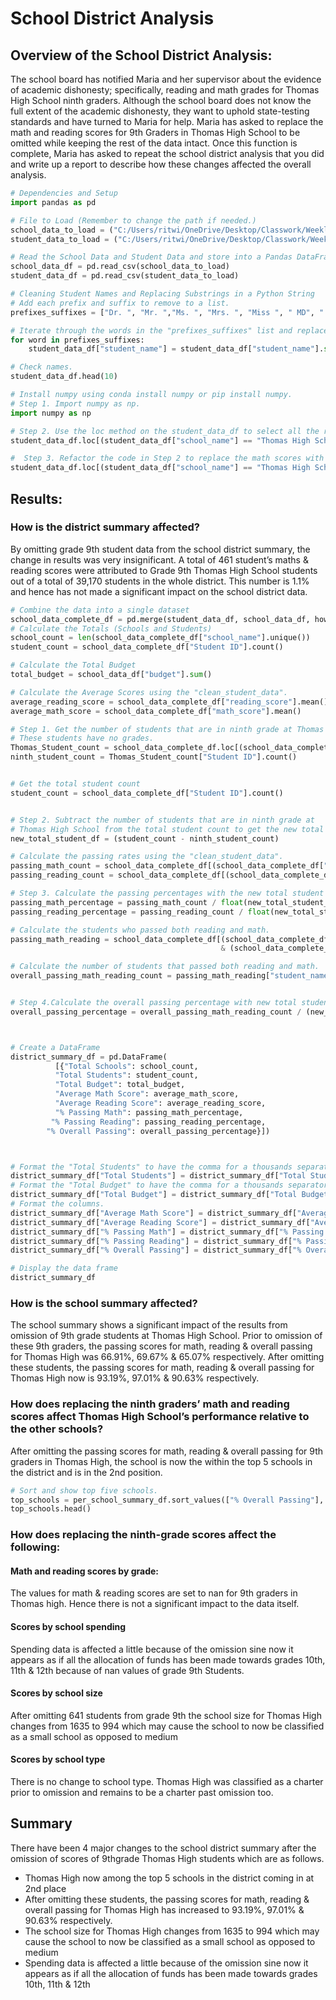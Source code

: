 # School District Analysis
## Overview of the School District Analysis:
The school board has notified Maria and her supervisor about the evidence of academic dishonesty; specifically, reading and math grades for Thomas High School ninth graders. Although the school board does not know the full extent of the academic dishonesty, they want to uphold state-testing standards and have turned to Maria for help. Maria has asked to replace the math and reading scores for 9th Graders in Thomas High School to be omitted while keeping the rest of the data intact. Once this function is complete, Maria has asked to repeat the school district analysis that you did and write up a report to describe how these changes affected the overall analysis.

```python
# Dependencies and Setup
import pandas as pd

# File to Load (Remember to change the path if needed.)
school_data_to_load = ("C:/Users/ritwi/OneDrive/Desktop/Classwork/Weekly Challenges/Challenge 4/Resources/schools_complete.csv")
student_data_to_load = ("C:/Users/ritwi/OneDrive/Desktop/Classwork/Weekly Challenges/Challenge 4/Resources/students_complete.csv")

# Read the School Data and Student Data and store into a Pandas DataFrame
school_data_df = pd.read_csv(school_data_to_load)
student_data_df = pd.read_csv(student_data_to_load)

# Cleaning Student Names and Replacing Substrings in a Python String
# Add each prefix and suffix to remove to a list.
prefixes_suffixes = ["Dr. ", "Mr. ","Ms. ", "Mrs. ", "Miss ", " MD", " DDS", " DVM", " PhD"]

# Iterate through the words in the "prefixes_suffixes" list and replace them with an empty space, "".
for word in prefixes_suffixes:
    student_data_df["student_name"] = student_data_df["student_name"].str.replace(word,"")

# Check names.
student_data_df.head(10)

# Install numpy using conda install numpy or pip install numpy. 
# Step 1. Import numpy as np.
import numpy as np

# Step 2. Use the loc method on the student_data_df to select all the reading scores from the 9th grade at Thomas High School and replace them with NaN.
student_data_df.loc[(student_data_df["school_name"] == "Thomas High School") & (student_data_df["grade"] == "9th"), "reading_score"]=np.nan

#  Step 3. Refactor the code in Step 2 to replace the math scores with NaN.
student_data_df.loc[(student_data_df["school_name"] == "Thomas High School") & (student_data_df["grade"] == "9th"), "math_score"]=np.nan

```

## Results:
### How is the district summary affected?
By omitting grade 9th student data from the school district summary, the change in results was very insignificant. A total of 461 student’s maths & reading scores were attributed to Grade 9th Thomas High School students out of a total of 39,170 students in the whole district. This number is 1.1% and hence has not made a significant impact on the school district data.
```python
# Combine the data into a single dataset
school_data_complete_df = pd.merge(student_data_df, school_data_df, how="left", on=["school_name", "school_name"])
# Calculate the Totals (Schools and Students)
school_count = len(school_data_complete_df["school_name"].unique())
student_count = school_data_complete_df["Student ID"].count()

# Calculate the Total Budget
total_budget = school_data_df["budget"].sum()

# Calculate the Average Scores using the "clean_student_data".
average_reading_score = school_data_complete_df["reading_score"].mean()
average_math_score = school_data_complete_df["math_score"].mean()

# Step 1. Get the number of students that are in ninth grade at Thomas High School.
# These students have no grades. 
Thomas_Student_count = school_data_complete_df.loc[(school_data_complete_df["school_name"] == "Thomas High School") & (school_data_complete_df["grade"] == "9th")]
ninth_student_count = Thomas_Student_count["Student ID"].count()


# Get the total student count 
student_count = school_data_complete_df["Student ID"].count()


# Step 2. Subtract the number of students that are in ninth grade at 
# Thomas High School from the total student count to get the new total student count.
new_total_student_df = (student_count - ninth_student_count)

# Calculate the passing rates using the "clean_student_data".
passing_math_count = school_data_complete_df[(school_data_complete_df["math_score"] >= 70)].count()["student_name"]
passing_reading_count = school_data_complete_df[(school_data_complete_df["reading_score"] >= 70)].count()["student_name"]

# Step 3. Calculate the passing percentages with the new total student count.
passing_math_percentage = passing_math_count / float(new_total_student_df) * 100
passing_reading_percentage = passing_reading_count / float(new_total_student_df) * 100

# Calculate the students who passed both reading and math.
passing_math_reading = school_data_complete_df[(school_data_complete_df["math_score"] >= 70)
                                               & (school_data_complete_df["reading_score"] >= 70)]

# Calculate the number of students that passed both reading and math.
overall_passing_math_reading_count = passing_math_reading["student_name"].count()


# Step 4.Calculate the overall passing percentage with new total student count.
overall_passing_percentage = overall_passing_math_reading_count / (new_total_student_df) * 100



# Create a DataFrame
district_summary_df = pd.DataFrame(
          [{"Total Schools": school_count, 
          "Total Students": student_count, 
          "Total Budget": total_budget,
          "Average Math Score": average_math_score, 
          "Average Reading Score": average_reading_score,
          "% Passing Math": passing_math_percentage,
         "% Passing Reading": passing_reading_percentage,
        "% Overall Passing": overall_passing_percentage}])



# Format the "Total Students" to have the comma for a thousands separator.
district_summary_df["Total Students"] = district_summary_df["Total Students"].map("{:,}".format)
# Format the "Total Budget" to have the comma for a thousands separator, a decimal separator and a "$".
district_summary_df["Total Budget"] = district_summary_df["Total Budget"].map("${:,.2f}".format)
# Format the columns.
district_summary_df["Average Math Score"] = district_summary_df["Average Math Score"].map("{:.1f}".format)
district_summary_df["Average Reading Score"] = district_summary_df["Average Reading Score"].map("{:.1f}".format)
district_summary_df["% Passing Math"] = district_summary_df["% Passing Math"].map("{:.1f}".format)
district_summary_df["% Passing Reading"] = district_summary_df["% Passing Reading"].map("{:.1f}".format)
district_summary_df["% Overall Passing"] = district_summary_df["% Overall Passing"].map("{:.1f}".format)

# Display the data frame
district_summary_df
```
### How is the school summary affected?
The school summary shows a significant impact of the results from omission of 9th grade students at Thomas High School. Prior to omission of these 9th graders, the passing scores for math, reading & overall passing for Thomas High was 66.91%, 69.67% & 65.07% respectively. After omitting these students, the passing scores for math, reading & overall passing for Thomas High now is 93.19%, 97.01% & 90.63% respectively.
### How does replacing the ninth graders’ math and reading scores affect Thomas High School’s performance relative to the other schools?
After omitting the passing scores for math, reading & overall passing for 9th graders in Thomas High, the school is now the within the top 5 schools in the district and is in the 2nd position.
```python
# Sort and show top five schools.
top_schools = per_school_summary_df.sort_values(["% Overall Passing"], ascending=False)
top_schools.head()
```

### How does replacing the ninth-grade scores affect the following:
#### Math and reading scores by grade:
The values for math & reading scores are set to nan for 9th graders in Thomas high. Hence there is not a significant impact to the data itself.
#### Scores by school spending
Spending data is affected a little because of the omission sine now it appears as if all the allocation of funds has been made towards grades 10th, 11th & 12th because of nan values of grade 9th Students.
#### Scores by school size
After omitting 641 students from grade 9th the school size for Thomas High changes from 1635 to 994 which may cause the school to now be classified as a small school as opposed to medium
#### Scores by school type
There is no change to school type. Thomas High was classified as a charter prior to omission and remains to be a charter past omission too.
## Summary
There have been 4 major changes to the school district summary after the omission of scores of 9thgrade Thomas High students which are as follows.
- Thomas High now among the top 5 schools in the district coming in at 2nd place
- After omitting these students, the passing scores for math, reading & overall passing for Thomas High has increased to 93.19%, 97.01% & 90.63% respectively.
- The school size for Thomas High changes from 1635 to 994 which may cause the school to now be classified as a small school as opposed to medium
- Spending data is affected a little because of the omission sine now it appears as if all the allocation of funds has been made towards grades 10th, 11th & 12th
